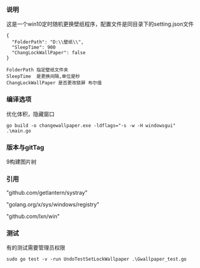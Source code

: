 ### 说明
这是一个win10定时随机更换壁纸程序，配置文件是同目录下的setting.json文件

```
{
  "FolderPath": "D:\\壁纸\\",
  "SleepTime": 900
  "ChangLockWallPaper": false
}

FolderPath 指定壁纸文件夹
SleepTime  是更换间隔,单位是秒
ChangLockWallPaper 是否更改锁屏 布尔值
```

### 编译选项
优化体积，隐藏窗口
```shell
go build -o changewallpaper.exe -ldflags="-s -w -H windowsgui" .\main.go
```

### 版本与gitTag
9构建图片树


### 引用
"github.com/getlantern/systray"

"golang.org/x/sys/windows/registry"

"github.com/lxn/win"

### 测试
有的测试需要管理员权限

`sudo go test -v -run UndoTestSetLockWallpaper .\Gwallpaper_test.go`
